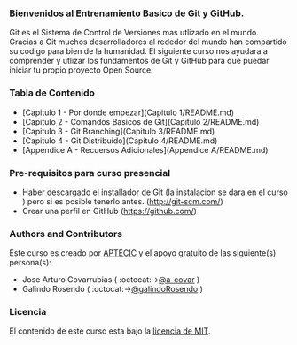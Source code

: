 ### Bienvenidos al Entrenamiento Basico de Git y GitHub.

Git es el Sistema de Control de Versiones mas utlizado en el mundo. Gracias a Git muchos desarrolladores al rededor del mundo han compartido su codigo para bien de la humanidad. El siguiente curso nos ayudara a comprender y utlizar los fundamentos de Git y GitHub para que puedar iniciar tu propio proyecto Open Source. 

### Tabla de Contenido 

* [Capitulo 1 - Por donde empezar](Capitulo 1/README.md)
* [Capitulo 2 - Comandos Basicos de Git](Capitulo 2/README.md)
* [Capitulo 3 - Git Branching](Capitulo 3/README.md)
* [Capitulo 4 - Git Distribuido](Capitulo 4/README.md)
* [Appendice A - Recuersos Adicionales](Appendice A/README.md)

### Pre-requisitos para curso presencial

* Haber descargado el installador de  Git (la instalacion se dara en el curso ) pero si es posible tenerlo antes. (http://git-scm.com/)
* Crear una perfil en GitHub (https://github.com/)

### Authors and Contributors
Este curso es creado por [APTECIC](http://aptecic.org/) y el apoyo gratuito de las siguiente(s) persona(s):
* Jose Arturo Covarrubias ( :octocat:->[@a-covar](https://github.com/a-covar) )
* Galindo Rosendo  ( :octocat:->[@galindoRosendo](https://github.com/galindoRosendo) )

### Licencia 
El contenido de este curso esta bajo la [licencia de MIT](LICENCE.md). 
